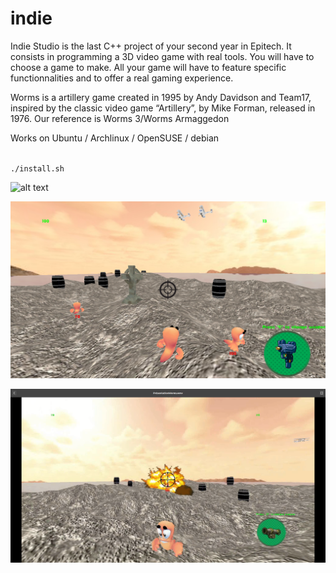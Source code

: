 # indie
Indie Studio is the last C++ project of your second year in Epitech. It
consists in programming a 3D video game with real tools.
You will have to choose a game to make. All your game will have to feature specific
functionnalities and to offer a real gaming experience.

Worms is a artillery game created in 1995 by Andy Davidson and Team17, inspired by the
classic video game “Artillery”, by Mike Forman, released in 1976.
Our reference is Worms 3/Worms Armaggedon

Works on Ubuntu / Archlinux / OpenSUSE / debian

<code>
./install.sh
</code>

![alt text](https://github.com/jurelou/indie/blob/master/img/Capture%20de%20Pr%C3%A9sentationWorms.wmv.png "Logo Title Text 1")

![alt text](https://github.com/jurelou/indie/blob/master/img/Capture%20du%202017-07-18%2014-58-41.png "Logo Title Text 1")

![alt text](https://github.com/jurelou/indie/blob/master/img/Capture%20du%202017-07-18%2015-00-54.png "Logo Title Text 1")
